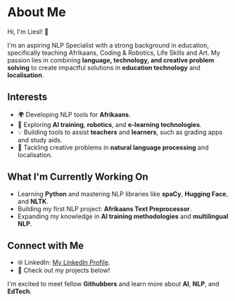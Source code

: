 # About Me

Hi, I'm Liesl! 👋

I'm an aspiring NLP Specialist with a strong background in education, specifically teaching Afrikaans, Coding & Robotics, Life Skills and Art. My passion lies in combining **language, technology, and creative problem solving** to create impactful solutions in **education technology** and **localisation**.

## Interests
- 🌍 Developing NLP tools for **Afrikaans**.
- 🤖 Exploring **AI training**, **robotics**, and **e-learning technologies**.
- 💡 Building tools to assist **teachers** and **learners**, such as grading apps and study aids.
- 🧩 Tackling creative problems in **natural language processing** and localisation.

## What I'm Currently Working On
- Learning **Python** and mastering NLP libraries like **spaCy**, **Hugging Face**, and **NLTK**.
- Building my first NLP project: **Afrikaans Text Preprocessor**.
- Expanding my knowledge in **AI training methodologies** and **multilingual NLP**.

## Connect with Me
- 🌐 LinkedIn: [My LinkedIn Profile](https://www.linkedin.com/in/liesl-nlp/).
- 📂 Check out my projects below!

I'm excited to meet fellow **Githubbers** and learn more about **AI**, **NLP**, and **EdTech**.

